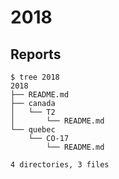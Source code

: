 # 2018

## Reports


```
$ tree 2018
2018
├── README.md
├── canada
│   └── T2
│       └── README.md
└── quebec
    └── CO-17
        └── README.md

4 directories, 3 files
```
